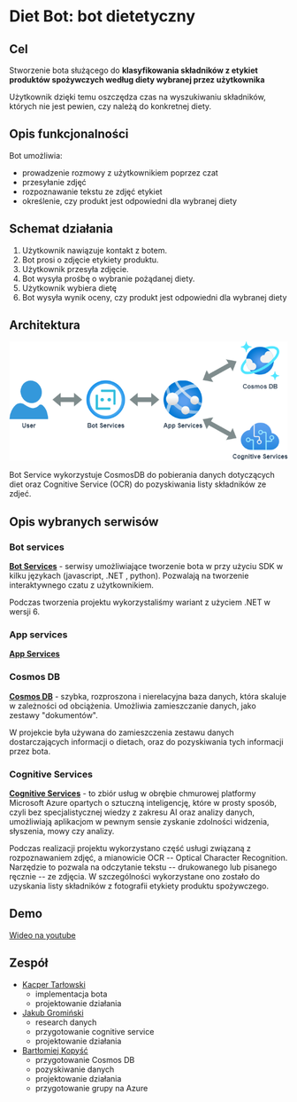 
# Diet Bot: bot dietetyczny
## Cel

Stworzenie bota służącego do
**klasyfikowania składników z etykiet produktów spożywczych według diety wybranej przez użytkownika**

Użytkownik dzięki temu oszczędza czas na wyszukiwaniu składników, których nie jest pewien, czy należą do konkretnej diety.


## Opis funkcjonalności

Bot umożliwia:
- prowadzenie rozmowy z użytkownikiem poprzez czat
- przesyłanie zdjęć
- rozpoznawanie tekstu ze zdjęć etykiet
- określenie, czy produkt jest odpowiedni dla wybranej diety

## Schemat działania
1. Użytkownik nawiązuje kontakt z botem.
2. Bot prosi o zdjęcie etykiety produktu.
3. Użytkownik przesyła zdjęcie.
4. Bot wysyła prośbę o wybranie pożądanej diety.
5. Użytkownik wybiera dietę
6. Bot wysyła wynik oceny, czy produkt jest odpowiedni dla wybranej diety


## Architektura
![diagram](https://raw.githubusercontent.com/Kacpu/diet-bot/master/img/architecture.png "diagram")

Bot Service wykorzystuje CosmosDB do pobierania danych dotyczących diet oraz Cognitive Service (OCR) do pozyskiwania listy składników ze zdjeć.

## Opis wybranych serwisów
### Bot services
[**Bot Services**](https://azure.microsoft.com/pl-pl/products/bot-services/) - serwisy umożliwiające tworzenie bota w przy użyciu SDK w kilku językach (javascript, .NET , python). Pozwalają na tworzenie interaktywnego czatu z użytkownikiem.

Podczas tworzenia projektu wykorzystaliśmy wariant z użyciem .NET w wersji 6. 
### App services
[**App Services**](https://azure.microsoft.com/pl-pl/products/app-service/)

### Cosmos DB
[**Cosmos DB**](https://azure.microsoft.com/pl-pl/products/cosmos-db/) - szybka, rozproszona i nierelacyjna baza danych, która skaluje w zależności od obciążenia. Umożliwia zamieszczanie danych, jako zestawy "dokumentów". 

W projekcie była używana do zamieszczenia zestawu danych dostarczających informacji o dietach, oraz do pozyskiwania tych informacji przez bota.

### Cognitive Services

[**Cognitive Services**](https://azure.microsoft.com/pl-pl/products/cognitive-services) - to zbiór usług w obrębie chmurowej platformy Microsoft Azure opartych o sztuczną inteligencję, które w prosty sposób, czyli bez specjalistycznej wiedzy z zakresu AI oraz analizy danych, umożliwiają aplikacjom w pewnym sensie zyskanie zdolności widzenia, słyszenia, mowy czy analizy.

Podczas realizacji projektu wykorzystano część usługi związaną z rozpoznawaniem zdjęć, a mianowicie OCR -- Optical Character Recognition. Narzędzie to pozwala na odczytanie tekstu -- drukowanego lub pisanego ręcznie -- ze zdjęcia. W szczególności wykorzystane ono zostało do uzyskania listy składników z fotografii etykiety produktu spożywczego.

## Demo
[Wideo na youtube]()
## Zespół
<ul>
<li>
<a href="https://github.com/Kacpu">Kacper Tarłowski</a>
<ul>
<li>implementacja bota</li>
<li>projektowanie działania</li>
</ul>
<li> 
<a href="https://github.com/jgrominski">Jakub Gromiński</a>
<ul>
<li>research danych</li>
<li> przygotowanie cognitive service</li>
<li>projektowanie działania</li>
</ul>
 <li>
 <a href="https://github.com/BKopysc">Bartłomiej Kopyść</a>
 <ul>
 <li> przygotowanie Cosmos DB</li>
 <li>pozyskiwanie danych</li>
 <li>projektowanie działania</li>
 <li>przygotowanie grupy na Azure</li>
 <ul>
 </ul>
